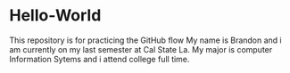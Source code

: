 # Hello-World
This repository is for practicing the GitHub flow
My name is Brandon and i am currently on my last semester at Cal State La. My major is computer Information Sytems and i attend college full time.
